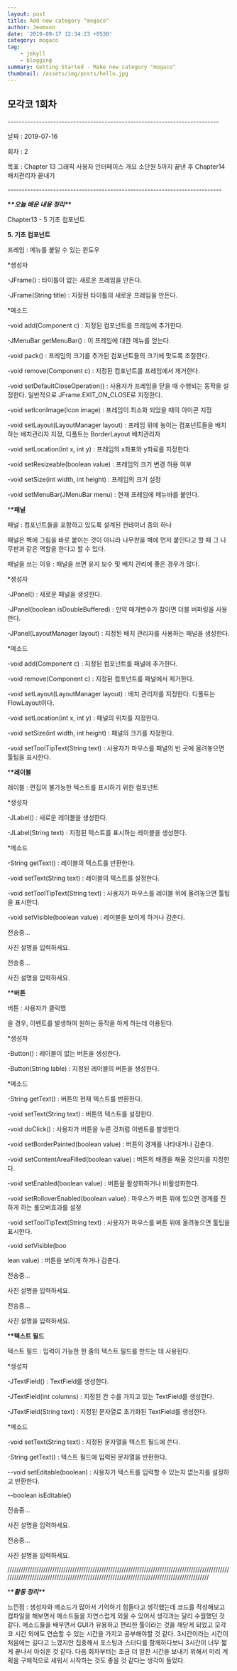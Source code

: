 ```yaml
---
layout: post
title: Add new category "mogaco"
author: Jeomxon
date: '2019-09-17 12:34:23 +0530'
category: mogaco
tag: 
    - jekyll
    - blogging
summary: Getting Started - Make new category "mogaco"
thumbnail: /assets/img/posts/hello.jpg
---
```


## 모각코 1회차




\--------------------------------------------------------------------------

날짜 : 2019-07-16

회차 : 2

목표 : Chapter 13 그래픽 사용자 인터페이스 개요 소단원 5까지 끝낸 후 Chapter14 배치관리자 끝내기

\---------------------------------------------------------------------------



**\**\*오늘 배운 내용 정리\**\***



Chapter13 - 5 기초 컴포넌트



**5. 기초 컴포넌트**

프레임 : 메뉴를 붙일 수 있는 윈도우



*생성자

-JFrame() : 타이틀이 없는 새로운 프레임을 만든다.

-JFrame(String title) : 지정된 타이틀의 새로운 프레임을 만든다.



*메소드

-void add(Component c) : 지정된 컴포넌트를 프레임에 추가한다.

-JMenuBar getMenuBar() : 이 프레임에 대한 메뉴를 얻는다.

-void pack() : 프레임의 크기를 추가된 컴포넌트들의 크기에 맞도록 조절한다.

-void remove(Component c) : 지정된 컴포넌트를 프레임에서 제거한다.

-void setDefaultCloseOperation() : 사용자가 프레임을 닫을 때 수행되는 동작을 설정한다. 일반적으로 JFrame.EXIT_ON_CLOSE로 지정한다.

-void setIconImage(Icon image) : 프레임이 최소화 되었을 때의 아이콘 지정

-void setLayout(LayoutManager layout) : 프레임 위에 놓이는 컴포넌트들을 배치하는 배치관리자 지정, 디폴트는 BorderLayout 배치관리자

-void setLocation(int x, int y) : 프레임의 x좌표와 y좌료를 지정한다.

-void setResizeable(boolean value) : 프레임의 크기 변경 허용 여부

-void setSize(int width, int height) : 프레임의 크기 설정

-void setMenuBar(JMenuBar menu) : 현재 프레임에 메뉴바를 붙인다.



***\*패널**

패널 : 컴포넌트들을 포함하고 있도록 설계된 컨테이너 중의 하나

패널은 벽에 그림을 바로 붙이는 것이 아니라 나무판을 벽에 먼저 붙인다고 할 때 그 나무판과 같은 역할을 한다고 할 수 있다.

패널을 쓰는 이유 : 패널을 쓰면 유지 보수 및 배치 관리에 좋은 경우가 많다.



*생성자

-JPanel() : 새로운 패널을 생성한다.

-JPanel(boolean isDoubleBuffered) : 만약 매개변수가 참이면 더블 버퍼링을 사용한다.

-JPanel(LayoutManager layout) : 지정된 배치 관리자를 사용하는 패널을 생성한다.



*메소드

-void add(Component c) : 지정된 컴포넌트를 패널에 추가한다.

-void remove(Component c) : 지정된 컴포넌트를 패널에서 제거한다.

-void setLayout(LayoutManager layout) : 배치 관리자를 지정한다. 디폴트는 FlowLayout이다.

-void setLocation(int x, int y) : 패널의 위치를 지정한다.

-void setSize(int width, int height) : 패널의 크기를 지정한다.

-void setToolTipText(String text) : 사용자가 마우스를 패널의 빈 곳에 올려놓으면 툴팁을 표시한다.



***\*레이블**

레이블 : 편집이 불가능한 텍스트를 표시하기 위한 컴포넌트



*생성자

-JLabel() : 새로운 레이블을 생성한다.

-JLabel(String text) : 지정된 텍스트를 표시하는 레이블을 생성한다.



*메소드

-String getText() : 레이블의 텍스트를 반환한다.

-void setText(String text) : 레이블의 텍스트를 설정한다.

-void setToolTipText(String text) : 사용자가 마우스를 레이블 위에 올려놓으면 툴팁을 표시한다.

-void setVisible(boolean value) : 레이블을 보이게 하거나 감춘다.



전송중...

사진 설명을 입력하세요.



전송중...

사진 설명을 입력하세요.

***\*버튼**

버튼 : 사용자가 클릭했

을 경우, 이벤트를 발생하여 원하는 동작을 하게 하는데 이용된다.



*생성자

-Button() : 레이블이 없는 버튼을 생성한다.

-Button(String lable) : 지정된 레이블의 버튼을 생성한다.



*메소드

-String getText() : 버튼의 현재 텍스트를 반환한다.

-void setText(String text) : 버튼의 텍스트를 설정한다.

-void doClick() : 사용자가 버튼을 누른 것처럼 이벤트를 발생한다.

-void setBorderPainted(boolean value) : 버튼의 경계를 나타내거나 감춘다.

-void setContentAreaFilled(boolean value) : 버튼의 배경을 채울 것인지를 지정한다.

-void setEnabled(boolean value) : 버튼을 활성화하거나 비활성화한다.

-void setRolloverEnabled(boolean value) : 마우스가 버튼 위에 있으면 경계를 진하게 하는 롤오버효과를 설정

-void setToolTipText(String text) : 사용자가 마우스를 버튼 위에 올려놓으면 툴팁을 표시한다.

-void setVisible(boo

lean value) : 버튼을 보이게 하거나 감춘다.



전송중...

사진 설명을 입력하세요.



전송중...

사진 설명을 입력하세요.

***\*텍스트 필드**

텍스트 필드 : 입력이 가능한 한 줄의 텍스트 필드를 만드는 데 사용된다.



*생성자

-JTextField() : TextField를 생성한다.

-JTextField(int columns) : 지정된 칸 수를 가지고 있는 TextField를 생성한다.

-JTextField(String text) : 지정된 문자열로 초기화된 TextField를 생성한다.



*메소드

-void setText(String text) : 지정된 문자열을 텍스트 필드에 쓴다.

-String getText() : 텍스트 필드에 입력된 문자열을 반환한다.

--void setEditable(boolean) : 사용자가 텍스트를 입력할 수 있는지 없는지를 설정하고 반환한다.

--boolean isEditable()





전송중...

사진 설명을 입력하세요.



전송중...

사진 설명을 입력하세요.



/////////////////////////////////////////////////////////////////////////////////////////////////////////////////////////////////////////////////////////////////////////////////////////////



***\**활동 정리\**\***

느낀점 : 생성자와 메소드가 많아서 기억하기 힘들다고 생각했는데 코드를 작성해보고 컴파일을 해보면서 메소드들을 자연스럽게 외울 수 있어서 생각과는 달리 수월했던 것 같다. 메소드들을 배우면서 GUI가 유용하고 편리한 툴이라는 것을 깨닫게 되었고 모각코 시간 외에도 연습할 수 있는 시간을 가지고 공부해야할 것 같다. 3시간이라는 시간이 처음에는 길다고 느꼈지만 집중해서 포스팅과 스터디를 함께하다보니 3시간이 너무 짧게 끝나서 아쉬운 것 같다. 다음 회차부터는 조금 더 알찬 시간을 보내기 위해서 미리 계획을 구체적으로 세워서 시작하는 것도 좋을 것 같다는 생각이 들었다.

﻿


